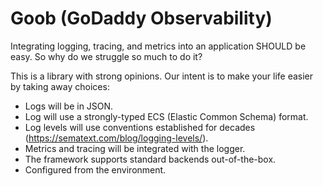 # Goob (GoDaddy Observability)

Integrating logging, tracing, and metrics into an application SHOULD be easy.  So why do we struggle so much to do it?

This is a library with strong opinions.  Our intent is to make your life easier by taking away choices:

- Logs will be in JSON.
- Log will use a strongly-typed ECS (Elastic Common Schema) format.
- Log levels will use conventions established for decades (https://sematext.com/blog/logging-levels/).
- Metrics and tracing will be integrated with the logger.
- The framework supports standard backends out-of-the-box.
- Configured from the environment.


